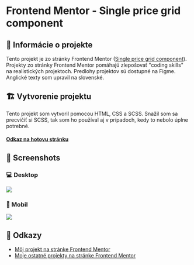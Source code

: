 # Frontend Mentor - Single price grid component

## 📝 Informácie o projekte

Tento projekt je zo stránky Frontend Mentor ([Single price grid component](https://www.frontendmentor.io/challenges/single-price-grid-component-5ce41129d0ff452fec5abbbc)). Projekty zo stránky Frontend Mentor pomáhajú zlepošovať "coding skills" na realistických projektoch. Predlohy projektov sú dostupné na Figme. Anglické texty som upravil na slovenské.

## 🏗️ Vytvorenie projektu

Tento projekt som vytvoril pomocou HTML, CSS a SCSS. Snažil som sa precvičiť si SCSS, tak som ho používal aj v prípadoch, kedy to nebolo úplne potrebné.

#### [Odkaz na hotovu stránku](https://tomasdunik.github.io/frontend-mentor-06-single-price-grid-component/)

## 📸 Screenshots

### 💻 Desktop

![](./images/screenshot-desktop.png)

### 📱 Mobil

![](./images/screenshot-mobile.png)

## 🔗 Odkazy

- [Môj projekt na stránke Frontend Mentor](https://www.frontendmentor.io/solutions/my-version-single-price-grid-component-wRggEtnP0e)
- [Moje ostatné projekty na stránke Frontend Mentor](https://www.frontendmentor.io/profile/tomasdunik)
